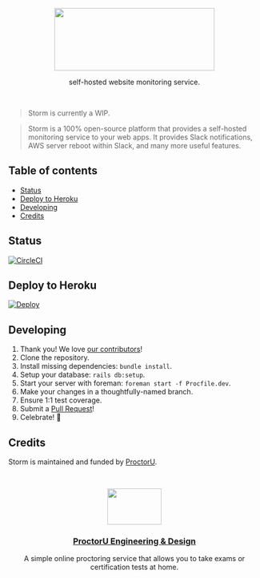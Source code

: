 <p align="center">
  <a href="https://twitter.com/ProctorUEng">
    <img src="https://s3-us-west-2.amazonaws.com/dev-team-resources/storm-wordmark.svg" width=320 height=125>
  </a>

  <p align="center">
    self-hosted website monitoring service.
  </p>
</p>

<br>

> Storm is currently a WIP.

> Storm is a 100% open-source platform that provides a self-hosted monitoring
service to your web apps. It provides Slack notifications, AWS server reboot
within Slack, and many more useful features.

## Table of contents

- [Status](#status)
- [Deploy to Heroku](#deploy-to-heroku)
- [Developing](#developing)
- [Credits](#credits)

## Status

[![CircleCI](https://circleci.com/gh/ProctorU/storm.svg?style=svg)](https://circleci.com/gh/ProctorU/storm)

## Deploy to Heroku

[![Deploy](https://www.herokucdn.com/deploy/button.svg)](https://heroku.com/deploy)

## Developing

1. Thank you! We love [our contributors](https://github.com/ProctorU/storm/graphs/contributors)!
1. Clone the repository.
1. Install missing dependencies: `bundle install`.
1. Setup your database: `rails db:setup`.
1. Start your server with foreman: `foreman start -f Procfile.dev`.
1. Make your changes in a thoughtfully-named branch.
1. Ensure 1:1 test coverage.
1. Submit a [Pull Request](https://github.com/ProctorU/storm/pulls)!
1. Celebrate! :tada:

## Credits

Storm is maintained and funded by [ProctorU](https://twitter.com/ProctorU).

<br>

<p align="center">
  <a href="https://twitter.com/ProctorUEng">
    <img src="https://s3-us-west-2.amazonaws.com/dev-team-resources/procki-eyes.svg" width=108 height=72>
  </a>

  <h3 align="center">
    <a href="https://twitter.com/ProctorUEng">ProctorU Engineering & Design</a>
  </h3>

  <p align="center">
    A simple online proctoring service that allows you to take exams or certification tests at home.
  </p>
</p>
